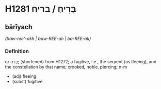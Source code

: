 # H1281 בָּרִיחַ / בריח

## bârîyach

_(baw-ree'-akh | baw-REE-ah | ba-REE-ak)_

### Definition

or בָּרִחַ; (shortened) from H1272; a fugitive, i.e., the serpent (as fleeing), and the constellation by that name; crooked, noble, piercing; n-m

- (adj) fleeing
- (subst) fugitive
